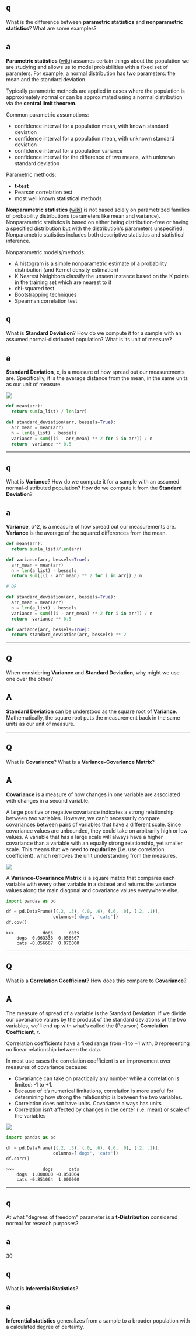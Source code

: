 ## q
What is the difference between **parametric statistics** and **nonparametric statistics**? What are some examples?

## a
**Parametric statistics** [(wiki)](https://en.wikipedia.org/wiki/Parametric_statistics) assumes certain things about the population we are studying and allows us to model probabilities with a fixed set of paramters. For example, a normal distribution has two parameters: the mean and the standard deviation.

Typically parametric methods are applied in cases where the population is approximately normal or can be approximated using a normal distribution via the **central limit theorem**. 

Common parametric assumptions:

* confidence interval for a population mean, with known standard deviation
* confidence interval for a population mean, with unknown standard deviation
* confidence interval for a population variance
* confidence interval for the difference of two means, with unknown standard deviation

Parametric methods:

* **t-test**
* Pearson correlation test
* most well known statistical methods

**Nonparametric statistics** [(wiki)](https://en.wikipedia.org/wiki/Nonparametric_statistics) is not based solely on parametrized families of probability distributions (parameters like mean and variance). Nonparametric statistics is based on either being distribution-free or having a specified distribution but with the distribution's parameters unspecified. Nonparametric statistics includes both descriptive statistics and statistical inference.

Nonparametric models/methods:

* A histogram is a simple nonparametric estimate of a probability distribution (and Kernel density estimation)
* K Nearest Neighbors classify the unseen instance based on the K points in the training set which are nearest to it
* chi-squared test
* Bootstrapping techniques
* Spearman correlation test

## q
What is **Standard Deviation**? How do we compute it for a sample with an assumed normal-distributed population? What is its unit of measure?

## a
**Standard Deviation**, &sigma;, is a measure of how spread out our measurements are. Specifically, it is the average distance from the mean, in the same units as our unit of measure.

<img src="../static/img/standard_deviation.svg" style="background-color:white;"/>

```python
def mean(arr):
  return sum(a_list) / len(arr)

def standard_deviation(arr, bessels=True):
  arr_mean = mean(arr)
  n = len(a_list) - bessels
  variance = sum([(i - arr_mean) ** 2 for i in arr]) / n
  return  variance ** 0.5
```

---

## q
What is **Variance**? How do we compute it for a sample with an assumed normal-distributed population? How do we compute it from the **Standard Deviation**?

## a

**Variance**, &sigma;^2, is a measure of how spread out our measurements are. **Variance** is the average of the squared differences from the mean.

```python
def mean(arr):
  return sum(a_list)/len(arr)

def variance(arr, bessels=True):
  arr_mean = mean(arr)
  n = len(a_list) - bessels
  return sum([(i - arr_mean) ** 2 for i in arr]) / n

# OR

def standard_deviation(arr, bessels=True):
  arr_mean = mean(arr)
  n = len(a_list) - bessels
  variance = sum([(i - arr_mean) ** 2 for i in arr]) / n
  return  variance ** 0.5

def variance(arr, bessels=True):
  return standard_deviation(arr, bessels) ** 2
```

---

## Q
When considering **Variance** and **Standard Deviation**, why might we use one over the other?

## A
**Standard Deviation** can be understood as the square root of **Variance**. Mathematically, the square root puts the measurement back in the same units as our unit of measure.

---

## Q
What is **Covariance**? What is a **Variance-Covariance Matrix**?

## A
**Covariance** is a measure of how changes in one variable are associated with changes in a second variable.

A large positive or negative covariance indicates a strong relationship between two variables. However, we can't necessarily compare covariances between pairs of variables that have a different scale. Since covariance values are unbounded, they could take on arbitrarily high or low values. A variable that has a large scale will always have a higher covariance than a variable with an equally strong relationship, yet smaller scale. This means that we need to **regularlize** (i.e. use correlation coefficient), which removes the unit understanding from the measures.

<img src="../static/img/stats_covariance.svg" class="mx-auto d-block" style="background-color:white;"/>

A **Variance-Covariance Matrix** is a square matrix that compares each variable with every other variable in a dataset and returns the variance values along the main diagonal and covariance values everywhere else.

```python
import pandas as pd

df = pd.DataFrame([(.2, .3), (.0, .6), (.6, .0), (.2, .1)],
                  columns=['dogs', 'cats'])
df.cov()
```

```
>>>           dogs      cats
    dogs  0.063333 -0.056667
    cats -0.056667  0.070000
```

---

## Q
What is a **Correlation Coefficient**? How does this compare to **Covariance**?

## A

The measure of spread of a variable is the Standard Deviation. If we divide our covariance values by the product of the standard deviations of the two variables, we'll end up with what's called the (Pearson) **Correlation Coefficient**, *r*.

Correlation coefficients have a fixed range from -1 to +1 with, 0 representing no linear relationship between the data.

In most use cases the correlation coefficient is an improvement over measures of covariance because:
* Covariance can take on practically any number while a correlation is limited: -1 to +1.
* Because of it’s numerical limitations, correlation is more useful for determining how strong the relationship is between the two variables.
* Correlation does not have units. Covariance always has units
* Correlation isn’t affected by changes in the center (i.e. mean) or scale of the variables

<img src="../static/img/stats_corr.svg" class="mx-auto d-block" style="background-color:white;"/>

```python
import pandas as pd

df = pd.DataFrame([(.2, .3), (.0, .6), (.6, .0), (.2, .1)],
                  columns=['dogs', 'cats'])
df.corr()
```

```
>>>           dogs      cats
    dogs  1.000000 -0.851064
    cats -0.851064  1.000000
```

---

## q
At what "degrees of freedom" parameter is a **t-Distribution** considered normal for reseach purposes?

## a
30

## q
What is **Inferential Statistics**?

## a
**Inferential statistics** generalizes from a sample to a broader population with a calculated degree of certainty.
